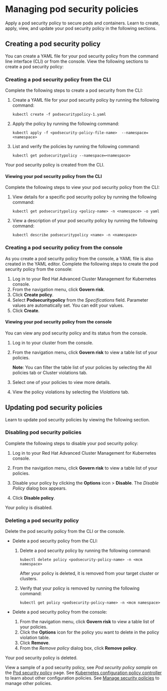 # Managing pod security policies

Apply a pod security policy to secure pods and containers. Learn to create, apply, view, and update your pod security policy in the following sections.

## Creating a pod security policy 

You can create a YAML file for your pod security policy from the command line interface (CLI) or from the console. View the following sections to create a pod security policy: 

### Creating a pod security policy from the CLI

Complete the following steps to create a pod security from the CLI:

1. Create a YAML file for your pod security policy by running the following command:

   ```
   kubectl create -f podsecuritypolicy-1.yaml
   ```

2. Apply the policy by running the following command:

   ```
   kubectl apply -f <podsecurity-policy-file-name>  --namespace=<namespace>
   ```

3. List and verify the policies by running the following command:

   ```
   kubectl get podsecuritypolicy --namespace=<namespace>
   ```

Your pod security policy is created from the CLI. 

#### Viewing your pod security policy from the CLI 

Complete the following steps to view your pod security policy from the CLI:

1. View details for a specific pod security policy by running the following command:

   ```
   kubectl get podsecuritypolicy <policy-name> -n <namespace> -o yaml
   ```

2. View a description of your pod security policy by running the following command:

   ```
   kubectl describe podsecuritypolicy <name> -n <namespace>
   ```

### Creating a pod security policy from the console

As you create a pod security policy from the console, a YAML file is also created in the YAML editor. Complete the following steps to create the pod security policy from the console:

1. Log in to your Red Hat Advanced Cluster Management for Kubernetes console.
2. From the navigation menu, click **Govern risk**. 
3. Click **Create policy**. 
4. Select **Podsecuritypolicy** from the _Specifications_ field. Parameter values are automatically set. You can edit your values.
5. Click **Create**. 

#### Viewing your pod security policy from the console

You can view any pod security policy and its status from the console.

1. Log in to your cluster from the console.

2. From the navigation menu, click **Govern risk** to view a table list of your policies.
   
   **Note**: You can filter the table list of your policies by selecting the All policies tab or Cluster violations tab.

3. Select one of your policies to view more details.

4. View the policy violations by selecting the _Violations_ tab.

## Updating pod security policies

Learn to update pod security policies by viewing the following section.

### Disabling pod security policies

Complete the following steps to disable your pod security policy:

1. Log in to your Red Hat Advanced Cluster Management for Kubernetes console.

2. From the navigation menu, click **Govern risk** to view a table list of your policies.

3. Disable your policy by clicking the **Options** icon > **Disable**. The _Disable Policy_ dialog box appears.

4. Click **Disable policy**.

Your policy is disabled.

### Deleting a pod security policy

Delete the pod security policy from the CLI or the console. 

* Delete a pod security policy from the CLI:

  1. Delete a pod security policy by running the following command: <!--verify command `namespace`-->

      ```
      kubectl delete policy <podsecurity-policy-name> -n <mcm namespace>  
      ```

      After your policy is deleted, it is removed from your target cluster or clusters.

  2. Verify that your policy is removed by running the following command:

      ```
      kubectl get policy <podsecurity-policy-name> -n <mcm namespace>
      ```
      
* Delete a pod security policy from the console:

  1. From the navigation menu, click **Govern risk** to view a table list of your policies.
  2. Click the **Options** icon for the policy you want to delete in the policy violation table.
  3. Click **Remove**.
  4. From the _Remove policy_ dialog box, click **Remove policy**.

Your pod security policy is deleted.

View a sample of a pod security policy, see _Pod security policy sample_ on the [Pod security policy](memory_policy.md) page. See [Kubernetes configuration policy controller](config_policy_ctrl.md) to learn about other configuration policies. See [Manage security policies](manage_policy_overview.md) to manage other policies.
 
